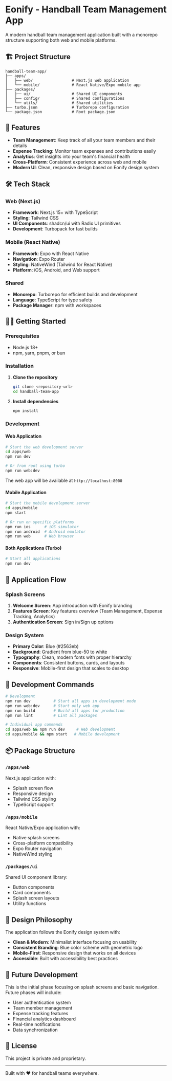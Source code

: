 # Eonify - Handball Team Management App

A modern handball team management application built with a monorepo structure supporting both web and mobile platforms.

## 🏗️ Project Structure

```
handball-team-app/
├── apps/
│   ├── web/                 # Next.js web application
│   └── mobile/              # React Native/Expo mobile app
├── packages/
│   ├── ui/                  # Shared UI components
│   ├── config/              # Shared configurations
│   └── utils/               # Shared utilities
├── turbo.json               # Turborepo configuration
└── package.json             # Root package.json
```

## 🚀 Features

- **Team Management**: Keep track of all your team members and their details
- **Expense Tracking**: Monitor team expenses and contributions easily  
- **Analytics**: Get insights into your team's financial health
- **Cross-Platform**: Consistent experience across web and mobile
- **Modern UI**: Clean, responsive design based on Eonify design system

## 🛠️ Tech Stack

### Web (Next.js)
- **Framework**: Next.js 15+ with TypeScript
- **Styling**: Tailwind CSS
- **UI Components**: shadcn/ui with Radix UI primitives
- **Development**: Turbopack for fast builds

### Mobile (React Native)
- **Framework**: Expo with React Native
- **Navigation**: Expo Router
- **Styling**: NativeWind (Tailwind for React Native)
- **Platform**: iOS, Android, and Web support

### Shared
- **Monorepo**: Turborepo for efficient builds and development
- **Language**: TypeScript for type safety
- **Package Manager**: npm with workspaces

## 🏃‍♂️ Getting Started

### Prerequisites
- Node.js 18+
- npm, yarn, pnpm, or bun

### Installation

1. **Clone the repository**
   ```bash
   git clone <repository-url>
   cd handball-team-app
   ```

2. **Install dependencies**
   ```bash
   npm install
   ```

### Development

#### Web Application
```bash
# Start the web development server
cd apps/web
npm run dev

# Or from root using turbo
npm run web:dev
```
The web app will be available at `http://localhost:8000`

#### Mobile Application
```bash
# Start the mobile development server
cd apps/mobile
npm start

# Or run on specific platforms
npm run ios      # iOS simulator
npm run android  # Android emulator
npm run web      # Web browser
```

#### Both Applications (Turbo)
```bash
# Start all applications
npm run dev
```

## 📱 Application Flow

### Splash Screens
1. **Welcome Screen**: App introduction with Eonify branding
2. **Features Screen**: Key features overview (Team Management, Expense Tracking, Analytics)
3. **Authentication Screen**: Sign in/Sign up options

### Design System
- **Primary Color**: Blue (#2563eb)
- **Background**: Gradient from blue-50 to white
- **Typography**: Clean, modern fonts with proper hierarchy
- **Components**: Consistent buttons, cards, and layouts
- **Responsive**: Mobile-first design that scales to desktop

## 🔧 Development Commands

```bash
# Development
npm run dev          # Start all apps in development mode
npm run web:dev      # Start only web app
npm run build        # Build all apps for production
npm run lint         # Lint all packages

# Individual app commands
cd apps/web && npm run dev     # Web development
cd apps/mobile && npm start   # Mobile development
```

## 📦 Package Structure

### `/apps/web`
Next.js application with:
- Splash screen flow
- Responsive design
- Tailwind CSS styling
- TypeScript support

### `/apps/mobile`
React Native/Expo application with:
- Native splash screens
- Cross-platform compatibility
- Expo Router navigation
- NativeWind styling

### `/packages/ui`
Shared UI component library:
- Button components
- Card components
- Splash screen layouts
- Utility functions

## 🎨 Design Philosophy

The application follows the Eonify design system with:
- **Clean & Modern**: Minimalist interface focusing on usability
- **Consistent Branding**: Blue color scheme with geometric logo
- **Mobile-First**: Responsive design that works on all devices
- **Accessible**: Built with accessibility best practices

## 🚧 Future Development

This is the initial phase focusing on splash screens and basic navigation. Future phases will include:

- User authentication system
- Team member management
- Expense tracking features
- Financial analytics dashboard
- Real-time notifications
- Data synchronization

## 📄 License

This project is private and proprietary.

---

Built with ❤️ for handball teams everywhere.
